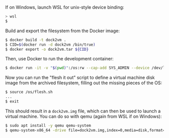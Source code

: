 If on Windows, launch WSL for unix-style device binding:

```sh
> wsl
$
```

Build and export the filesystem from the Docker image:

```sh
$ docker build -t dock2vm .
$ CID=$(docker run -d dock2vm /bin/true)
$ docker export -o dock2vm.tar ${CID}
```

Then, use Docker to run the development container:

```sh
$ docker run -it -v "$(pwd)":/os:rw --cap-add SYS_ADMIN --device /dev/loop3 debian:stable-slim bash
```

Now you can run the "flesh it out" script to define a virtual machine disk image from the archived filesystem, filling out the missing pieces of the OS:

```sh
$ source /os/flesh.sh
...
$ exit
```

This should result in a `dock2vm.img` file, which can then be used to launch a virtual machine. You can do so with qemu (again from WSL if on Windows):

```sh
$ sudo apt install -y qemu qemu-system
$ qemu-system-x86_64 -drive file=dock2vm.img,index=0,media=disk,format=raw
```
